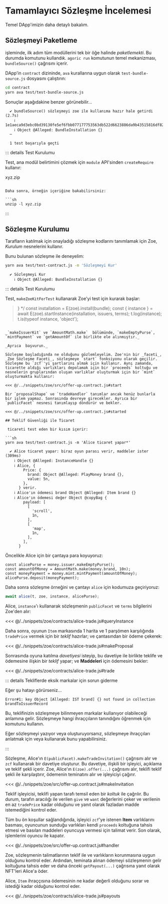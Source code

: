 # Tamamlayıcı Sözleşme İncelemesi

Temel DApp'imizin  daha detaylı bakalım.

## Sözleşmeyi Paketleme

 işleminde, ilk adım tüm modüllerini tek bir öğe halinde _paketlemekti_. Bu durumda  komutunu kullandık. `agoric run` komutunun temel mekanizması, `bundleSource()` çağrısını içerir.

DApp’in `contract` dizininde, `ava` kurallarına uygun olarak `test-bundle-source.js` dosyasını çalıştırın:

```sh
cd contract
yarn ava test/test-bundle-source.js
```

Sonuçlar aşağıdakine benzer görünebilir...

```console
  ✔ bundleSource() sözleşmeyi zoe ile kullanıma hazır hale getirdi (2.7s)
    ℹ 1e1aeca9d3ebc0bd39130fe5ef6fbb077177753563db522d6623886da9b43515816df825f7ebcb009cbe86dcaf70f93b9b8595d1a87c2ab9951ee7a32ad8e572
    ℹ Object @Alleged: BundleInstallation {}
  ─

  1 test başarıyla geçti
```

::: details Test Kurulumu

Test, ana modül belirtimini çözmek için `module` API'sinden `createRequire` kullanır:

xyz.zip
```

Daha sonra, örneğin içeriğine bakabilirsiniz:

```sh
unzip -l xyz.zip
```

:::

## Sözleşme Kurulumu

Tarafların katılmak için onayladığı sözleşme kodlarını tanımlamak için Zoe, _Kurulum_ nesnelerini kullanır.

Bunu  bulunan sözleşme ile deneyelim:

```sh
yarn ava test/test-contract.js -m 'Sözleşmeyi Kur'
```

```
  ✔ Sözleşmeyi Kur
    ℹ Object @Alleged: BundleInstallation {}
```

::: details Test Kurulumu

Test, `makeZoeKitForTest` kullanarak Zoe'yi test için kurarak başlar:

>} */
const installation = E(zoe).install(bundle);
const { instance } = await E(zoe).startInstance(installation, issuers, terms);
t.log(instance);
t.is(typeof instance, 'object');
```

_`makeIssuerKit` ve `AmountMath.make`  bölümünde, `makeEmptyPurse`, `mintPayment` ve `getAmountOf` ile birlikte ele alınmıştır._

_Ayrıca  başvurun._

Sözleşme başladığında ne olduğunu gözlemleyelim. Zoe'nin bir _faceti_, _Zoe Sözleşme Faceti_, sözleşmeye `start` fonksiyonu olarak geçilir. Sözleşme bu `zcf`'yi şartlarını almak için kullanır. Aynı zamanda, ticarette aldığı varlıkları depolamak için bir `proceeds` koltuğu ve nesnelerin gruplarından oluşan varlıklar oluşturmak için bir `mint` oluşturmakta kullanır:

<<< @/../snippets/zoe/src/offer-up.contract.js#start

Bir `proposalShape` ve `tradeHandler` tanımlar ancak henüz bunlarla bir işlem yapmaz. Sonrasında devreye girecekler. Ayrıca bir  `publicFacet` nesnesi tanımlayıp döndürür ve bekler.

<<< @/../snippets/zoe/src/offer-up.contract.js#started

## Teklif Güvenliği ile Ticaret

 ticareti test eden bir kısım içerir:

```sh
yarn ava test/test-contract.js -m 'Alice ticaret yapar*'
```

```
  ✔ Alice ticaret yapar: biraz oyun parası verir, maddeler ister (309ms)
    ℹ Object @Alleged: InstanceHandle {}
    ℹ Alice, {
        Price: {
          brand: Object @Alleged: PlayMoney brand {},
          value: 5n,
        },
      } verir.
    ℹ Alice'ın ödemesi brand Object @Alleged: Item brand {}
    ℹ Alice'ın ödemesi değer Object @copyBag {
        payload: [
          [
            'scroll',
            1n,
          ],
          [
            'map',
            1n,
          ],
        ],
      }
```

Öncelikle Alice için bir çantaya para koyuyoruz:

```js{4}
const alicePurse = money.issuer.makeEmptyPurse();
const amountOfMoney = AmountMath.make(money.brand, 10n);
const moneyPayment = money.mint.mintPayment(amountOfMoney);
alicePurse.deposit(moneyPayment);
```

Daha sonra sözleşme örneğini ve çantayı `alice` için kodumuza geçiriyoruz:

```js
await alice(t, zoe, instance, alicePurse);
```

Alice, `instance`'ı kullanarak sözleşmenin `publicFacet` ve `terms` bilgilerini Zoe'den alır:



<<< @/../snippets/zoe/contracts/alice-trade.js#queryInstance

Daha sonra, oyunun `Item` markasında 1 harita ve 1 parşömen karşılığında `tradePrice` vermek için bir _teklif_ hazırlar; ve çantasından bir ödeme çekerek:

<<< @/../snippets/zoe/contracts/alice-trade.js#makeProposal

Sonrasında oyuna katılma _davetiyesi_ isteyip, bu davetiye ile birlikte teklife ve ödemesine ilişkin bir _teklif_ yapar; ve **Maddeleri** için ödemesini bekler:



<<< @/../snippets/zoe/contracts/alice-trade.js#trade

::: details Tekliflerde eksik markalar için sorun giderme

Eğer şu hatayı görürseniz...

```
Error#1: key Object [Alleged: IST brand] {} not found in collection brandToIssuerRecord
```

Bu, teklifinizin sözleşmeye bilinmeyen markalar kullanıyor olabileceği anlamına gelir. Sözleşmeye hangi ihraççıların tanındığını öğrenmek için  komutunu kullanın.

Eğer sözleşmeyi yazıyor veya oluşturuyorsanız, sözleşmeye ihraççıları anlatmak için  veya  kullanarak bunu yapabilirsiniz.

:::

Sözleşme, Alice'ın `E(publicFacet).makeTradeInvitation()` çağrısını alır ve `zcf` kullanarak bir davetiye oluşturur. Bu davetiye, ilişkili bir işleyici, açıklama ve teklif şekli içerir. Zoe, Alice'ın `E(zoe).offer(...)` çağrısını alır, teklifi teklif şekli ile karşılaştırır, ödemenin teminatını alır ve işleyiciyi çağırır.



<<< @/../snippets/zoe/src/offer-up.contract.js#makeInvitation

Teklif işleyicisi, teklifi yapan tarafı temsil eden bir _koltuk_ ile çağrılır. Bu durum, tarafın aracılığı ile verilen `give` ve `want` değerlerini çeker ve verilenin en az `tradePrice` kadar olduğunu ve yanıt olarak fazladan madde istemediğini kontrol eder.

Tüm bu ön koşullar sağlandığında, işleyici `zcf`'ye istenen **Item** varlıklarını basması, oyuncunun sunduğu varlıkları kendi `proceeds` koltuğuna tahsis etmesi ve basılan maddeleri oyuncuya vermesi için talimat verir. Son olarak, işlemlerini oyuncu ile kapatır.



<<< @/../snippets/zoe/src/offer-up.contract.js#handler

Zoe, sözleşmenin talimatlarının teklif ile ve varlıkların korunmasına uygun olduğunu kontrol eder. Ardından, teminata alınan ödemeyi sözleşmenin gelir koltuğuna tahsis eder ve daha önceki `getPayout(...)` çağrısına yanıt olarak NFT'leri Alice'a öder.

Alice, `Item` ihraççısına ödemesinin ne kadar değerli olduğunu sorar ve istediği kadar olduğunu kontrol eder.



<<< @/../snippets/zoe/contracts/alice-trade.js#payouts